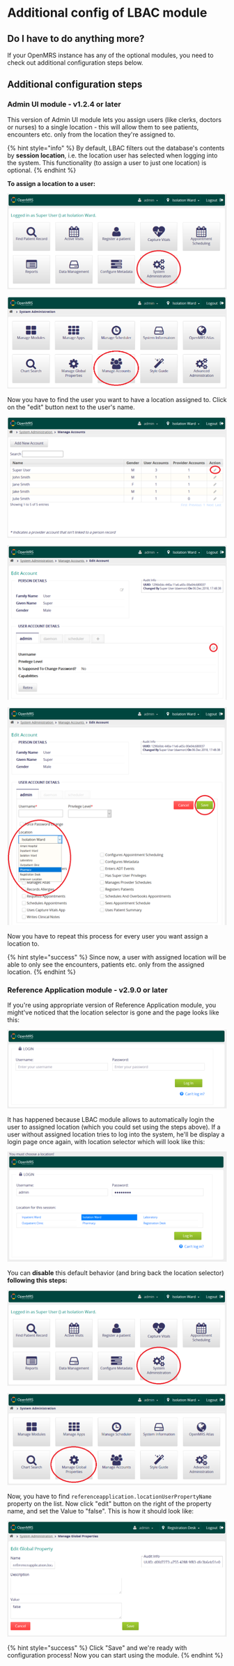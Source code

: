 # Additional config of LBAC module

## Do I have to do anything more?

If your OpenMRS instance has any of the optional modules, you need to check out additional configuration steps below.

## Additional configuration steps

### Admin UI module - v1.2.4 or later

This version of Admin UI module lets you assign users \(like clerks, doctors or nurses\) to a single location - this will allow them to see patients, encounters etc. only from the location they're assigned to.

{% hint style="info" %}
By default, LBAC filters out the database's contents by **session location**, i.e. the location user has selected when logging into the system. This functionality \(to assign a user to just one location\) is optional.
{% endhint %}

**To assign a location to a user:**

![Enter System Administration](../.gitbook/assets/a.png)

![then Manage Account page](../.gitbook/assets/o.png)

Now you have to find the user you want to have a location assigned to. Click on the "edit" button next to the user's name.

![Here&apos;s the edit button](../.gitbook/assets/p.png)

![then click another &quot;edit&quot; button under User Account Details](../.gitbook/assets/r.png)

![then select a location for the user and click &quot;save&quot;](../.gitbook/assets/s.png)

Now you have to repeat this process for every user you want assign a location to.

{% hint style="success" %}
Since now, a user with assigned location will be able to only see the encounters, patients etc. only from the assigned location.
{% endhint %}

### Reference Application module - v2.9.0 or later

If you're using appropriate version of Reference Application module, you might've noticed that the location selector is gone and the page looks like this:

![](../.gitbook/assets/t.png)

It has happened because LBAC module allows to automatically login the user to assigned location \(which you could set using the steps above\). If a user without assigned location tries to log into the system, he'll be display a login page once again, with location selector which will look like this:

![](../.gitbook/assets/u.png)

You can **disable** this default behavior \(and bring back the location selector\) **following this steps:**

![Go to the System Administration page](../.gitbook/assets/a.png)

![then select Manage Global Properties](../.gitbook/assets/h.png)

Now, you have to find `referenceapplication.locationUserPropertyName` property on the list. Now click "edit" button on the right of the property name, and set the Value to "false". This is how it should look like:

![](../.gitbook/assets/w.png)

{% hint style="success" %}
Click "Save" and we're ready with configuration process! Now you can start using the module.
{% endhint %}

